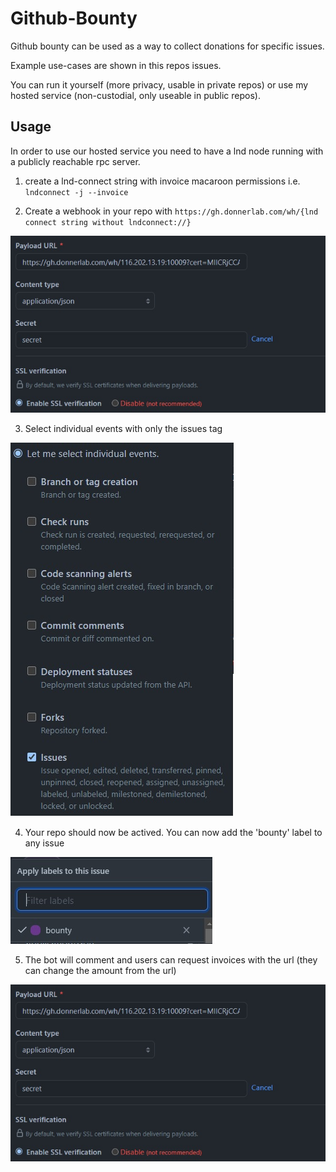 # Github-Bounty

Github bounty can be used as a way to collect donations for specific issues.

Example use-cases are shown in this repos issues.

You can run it yourself (more privacy, usable in private repos) or use my hosted service (non-custodial, only useable in public repos).

## Usage

In order to use our hosted service you need to have a lnd node running with a publicly reachable rpc server.

1. create a lnd-connect string with invoice macaroon permissions i.e. `lndconnect -j --invoice`

2. Create a webhook in your repo with `https://gh.donnerlab.com/wh/{lnd connect string without lndconnect://}`

![whsettings](./img/whsettings.jpg)
   
3. Select individual events with only the issues tag

![eventsettings](./img/eventsettings.jpg)
   
4. Your repo should now be actived. You can now add the 'bounty' label to any issue

![label](./img/label.jpg)
   
5. The bot will comment and users can request invoices with the url (they can change the amount from the url)

![comment](./img/whsettings.jpg)
